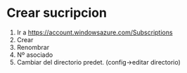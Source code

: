 # Crear sucripcion 

1. Ir a https://account.windowsazure.com/Subscriptions
2. Crear
3. Renombrar
4. Nº asociado
5. Cambiar del directorio predet. (config->editar directorio)

